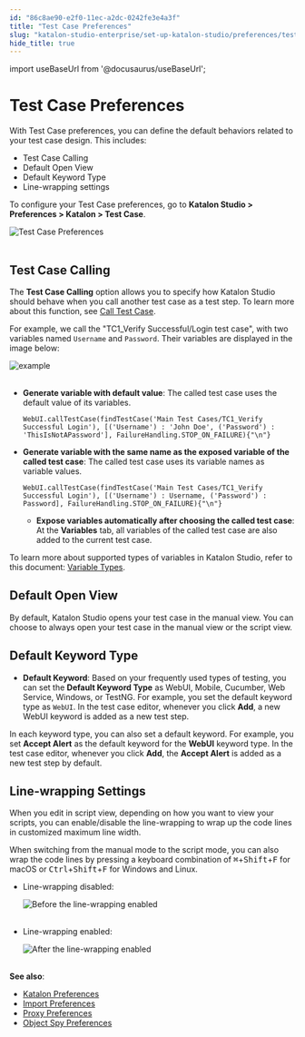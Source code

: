 ```yaml
---
id: "86c8ae90-e2f0-11ec-a2dc-0242fe3e4a3f"
title: "Test Case Preferences"
slug: "katalon-studio-enterprise/set-up-katalon-studio/preferences/test-case-preferences"
hide_title: true
---
```

import useBaseUrl from '@docusaurus/useBaseUrl';

    

# <a id="id" class="anchor_top_offset"/><a id="ariaid-title1" class="anchor_top_offset"/>Test Case Preferences

    
      
<p xmlns="http://www.w3.org/1999/xhtml" className="p">With Test Case preferences, you can define the default behaviors   related to your test case design. This includes:</p> 
      
<ul xmlns="http://www.w3.org/1999/xhtml" className="ul">   <li className="li">Test Case Calling</li>   <li className="li">Default Open View</li>   <li className="li">Default Keyword Type</li>   <li className="li">Line-wrapping settings</li> </ul> 
      
<p xmlns="http://www.w3.org/1999/xhtml" className="p">To configure your Test Case preferences, go to <strong className="ph b">Katalon     Studio &gt; Preferences &gt; Katalon &gt; Test Case</strong>.</p> 
      
<p xmlns="http://www.w3.org/1999/xhtml" className="p">   <img className="image" src={useBaseUrl("https://github.com/katalon-studio/docs-images/raw/master/katalon-studio/docs/test-case-preferences/test-case-preferences.png")} alt="Test Case Preferences" /><br /><br /> </p> 
    
  

## <a id="id_1" class="anchor_top_offset"/>Test Case Calling

<p xmlns="http://www.w3.org/1999/xhtml" className="p">The <strong className="ph b">Test Case Calling</strong> option allows you to   specify how Katalon Studio should behave when you call another test   case as a test step. To learn more about this function, see <a className="xref" href="/docs/katalon-studio-enterprise/create-tests-and-projects/manage-projects/call-test-case">Call     Test Case</a>.</p> 
<p xmlns="http://www.w3.org/1999/xhtml" className="p">For example, we call the "TC1_Verify Successful/Login test case", with two variables named   <code className="ph codeph">Username</code> and <code className="ph codeph">Password</code>. Their variables   are displayed in the image below:</p> 
<p xmlns="http://www.w3.org/1999/xhtml" className="p">   <img className="image" src={useBaseUrl("https://github.com/katalon-studio/docs-images/raw/master/katalon-studio/docs/test-case-preferences/830-calling-example.png")} alt="example" /><br /><br /> </p> 
<ul xmlns="http://www.w3.org/1999/xhtml" className="ul"><li className="li">     <p className="p">       <strong className="ph b">Generate variable with default value</strong>: The       called test case uses the default value of its variables.</p>     <pre className="pre codeblock"><code>WebUI.callTestCase(findTestCase('Main Test Cases/TC1_Verify Successful Login'), [('Username') : 'John Doe', ('Password') : 'ThisIsNotAPassword'], FailureHandling.STOP_ON_FAILURE){"\n"}</code></pre>   </li><li className="li">     <p className="p">       <strong className="ph b">Generate variable with the same name as the exposed         variable of the called test case</strong>: The called test case       uses its variable names as variable values.</p>     <pre className="pre codeblock"><code>WebUI.callTestCase(findTestCase('Main Test Cases/TC1_Verify Successful Login'), [('Username') : Username, ('Password') : Password], FailureHandling.STOP_ON_FAILURE){"\n"}</code></pre>     <ul className="ul"><li className="li">         <strong className="ph b">Expose variables automatically after choosing the           called test case</strong>: At the <strong className="ph b">Variables</strong> tab,         all variables of the called test case are also added to the current         test case.</li></ul>   </li></ul> 
<p xmlns="http://www.w3.org/1999/xhtml" className="p">To learn more about supported types of variables in Katalon   Studio, refer to this document: <a className="xref" href="/docs/katalon-studio-enterprise/test-execution/data-driven-testing/types-of-variables#id_2">Variable     Types</a>.</p> 
    

## <a id="id_2" class="anchor_top_offset"/>Default Open View

    
      
<p xmlns="http://www.w3.org/1999/xhtml" className="p">By default, Katalon Studio opens your test case in the manual   view. You can choose to always open your test case in the manual   view or the script view.</p> 
    
  
    

## <a id="id_3" class="anchor_top_offset"/>Default Keyword Type

    
      
<ul xmlns="http://www.w3.org/1999/xhtml" className="ul">   <li className="li">     <strong className="ph b">Default Keyword</strong>: Based on your frequently used     types of testing, you can set the <strong className="ph b">Default Keyword       Type</strong> as WebUI, Mobile, Cucumber, Web Service, Windows, or     TestNG. For example, you set the default keyword type as     <code className="ph codeph">WebUI</code>. In the test case editor, whenever you click     <strong className="ph b">Add</strong>, a new WebUI keyword is added as a new test     step.</li> </ul> 
      
<p xmlns="http://www.w3.org/1999/xhtml" className="p">In each keyword type, you can also set a default keyword. For   example, you set <strong className="ph b">Accept Alert</strong> as the default   keyword for the <strong className="ph b">WebUI</strong> keyword type. In the test   case editor, whenever you click <strong className="ph b">Add</strong>, the   <strong className="ph b">Accept Alert</strong> is added as a new test step by   default.</p> 
    
  

## <a id="id_4" class="anchor_top_offset"/>Line-wrapping Settings

<p xmlns="http://www.w3.org/1999/xhtml" className="p">When you edit in script view, depending on how you want to view   your scripts, you can enable/disable the line-wrapping to wrap up   the code lines in customized maximum line width.</p> 
<p xmlns="http://www.w3.org/1999/xhtml" className="p">When switching from the manual mode to the script mode, you can   also wrap the code lines by pressing a keyboard combination of   <kbd className="ph userinput">⌘</kbd>+<kbd className="ph userinput">Shift</kbd>+<kbd className="ph userinput">F</kbd> for macOS or   <kbd className="ph userinput">Ctrl</kbd>+<kbd className="ph userinput">Shift</kbd>+<kbd className="ph userinput">F</kbd> for Windows and Linux.</p> 
<ul xmlns="http://www.w3.org/1999/xhtml" className="ul"><li className="li">     <p className="p">Line-wrapping disabled:</p>     <p className="p">       <img className="image" src={useBaseUrl("https://github.com/katalon-studio/docs-images/raw/master/katalon-studio/docs/test-case-preferences/wrap.png")} alt="Before the line-wrapping enabled" /><br /><br />     </p>   </li><li className="li">     <p className="p">Line-wrapping enabled:</p>     <p className="p">       <img className="image" src={useBaseUrl("https://github.com/katalon-studio/docs-images/raw/master/katalon-studio/docs/test-case-preferences/wrapped.png")} alt="After the line-wrapping enabled" /><br /><br />     </p>   </li></ul> 
<p xmlns="http://www.w3.org/1999/xhtml" className="p">   <strong className="ph b">See also</strong>:</p> 
<ul xmlns="http://www.w3.org/1999/xhtml" className="ul"><li className="li">     <a className="xref" href="/docs/katalon-studio-enterprise/set-up-katalon-studio/preferences/katalon-preferences">Katalon       Preferences</a>   </li><li className="li">     <a className="xref" href="/docs/katalon-studio-enterprise/set-up-katalon-studio/preferences/import-preferences">Import       Preferences</a>   </li><li className="li">     <a className="xref" href="/docs/katalon-studio-enterprise/set-up-katalon-studio/preferences/proxy-preferences">Proxy       Preferences</a>   </li><li className="li">     <a className="xref" href="/docs/katalon-studio-enterprise/set-up-katalon-studio/preferences/object-spy-preferences">Object       Spy Preferences</a>   </li></ul> 
